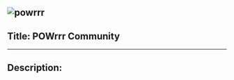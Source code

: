 ![powrrr](https://github.com/user-attachments/assets/e1b3f063-870e-4215-ace0-40974ebf0eee)
---
Title: POWrrr Community
---
---
Description: 
---


